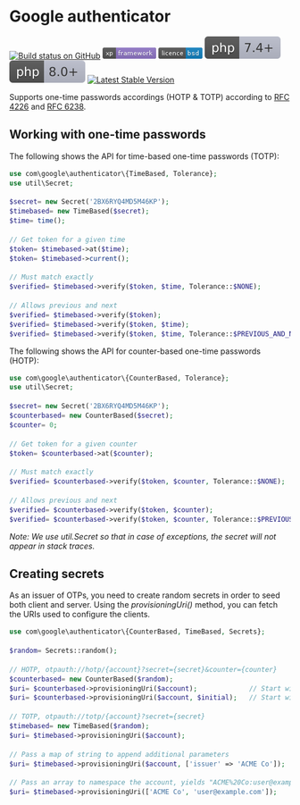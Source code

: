 Google authenticator
====================

[![Build status on GitHub](https://github.com/xp-forge/google-authenticator/workflows/Tests/badge.svg)](https://github.com/xp-forge/google-authenticator/actions)
[![XP Framework Module](https://raw.githubusercontent.com/xp-framework/web/master/static/xp-framework-badge.png)](https://github.com/xp-framework/core)
[![BSD Licence](https://raw.githubusercontent.com/xp-framework/web/master/static/licence-bsd.png)](https://github.com/xp-framework/core/blob/master/LICENCE.md)
[![Requires PHP 7.4+](https://raw.githubusercontent.com/xp-framework/web/master/static/php-7_4plus.svg)](http://php.net/)
[![Supports PHP 8.0+](https://raw.githubusercontent.com/xp-framework/web/master/static/php-8_0plus.svg)](http://php.net/)
[![Latest Stable Version](https://poser.pugx.org/xp-forge/google-authenticator/version.svg)](https://packagist.org/packages/xp-forge/google-authenticator)

Supports one-time passwords accordings (HOTP & TOTP) according to [RFC 4226](http://tools.ietf.org/html/rfc4226) and [RFC 6238](http://tools.ietf.org/html/rfc6238).

Working with one-time passwords
-------------------------------
The following shows the API for time-based one-time passwords (TOTP):

```php
use com\google\authenticator\{TimeBased, Tolerance};
use util\Secret;

$secret= new Secret('2BX6RYQ4MD5M46KP');
$timebased= new TimeBased($secret);
$time= time();

// Get token for a given time
$token= $timebased->at($time);
$token= $timebased->current();

// Must match exactly
$verified= $timebased->verify($token, $time, Tolerance::$NONE);

// Allows previous and next
$verified= $timebased->verify($token);
$verified= $timebased->verify($token, $time);
$verified= $timebased->verify($token, $time, Tolerance::$PREVIOUS_AND_NEXT);
```

The following shows the API for counter-based one-time passwords (HOTP):

```php
use com\google\authenticator\{CounterBased, Tolerance};
use util\Secret;

$secret= new Secret('2BX6RYQ4MD5M46KP');
$counterbased= new CounterBased($secret);
$counter= 0;

// Get token for a given counter
$token= $counterbased->at($counter);

// Must match exactly
$verified= $counterbased->verify($token, $counter, Tolerance::$NONE);

// Allows previous and next
$verified= $counterbased->verify($token, $counter);
$verified= $counterbased->verify($token, $counter, Tolerance::$PREVIOUS_AND_NEXT);
```

*Note: We use util.Secret so that in case of exceptions, the secret will not appear in stack traces.*

Creating secrets
----------------
As an issuer of OTPs, you need to create random secrets in order to seed both client and server. Using the *provisioningUri()* method, you can fetch the URIs used to configure the clients.

```php
use com\google\authenticator\{CounterBased, TimeBased, Secrets};

$random= Secrets::random();

// HOTP, otpauth://hotp/{account}?secret={secret}&counter={counter}
$counterbased= new CounterBased($random);
$uri= $counterbased->provisioningUri($account);             // Start with counter= 0
$uri= $counterbased->provisioningUri($account, $initial);   // Start with counter= $initial

// TOTP, otpauth://totp/{account}?secret={secret}
$timebased= new TimeBased($random);
$uri= $timebased->provisioningUri($account);

// Pass a map of string to append additional parameters
$uri= $timebased->provisioningUri($account, ['issuer' => 'ACME Co']);

// Pass an array to namespace the account, yields "ACME%20Co:user@example.com"
$uri= $timebased->provisioningUri(['ACME Co', 'user@example.com']);
```